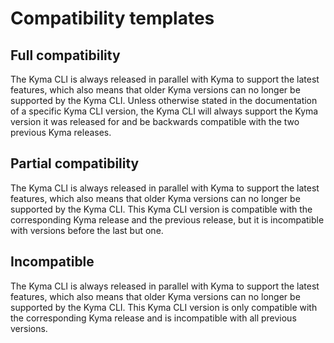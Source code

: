 # Compatibility templates

## Full compatibility

The Kyma CLI is always released in parallel with Kyma to support the latest features, which also means that older Kyma versions can no longer be supported by the Kyma CLI.
Unless otherwise stated in the documentation of a specific Kyma CLI version, the Kyma CLI will always support the Kyma version it was released for and be backwards compatible with the two previous Kyma releases.

## Partial compatibility

The Kyma CLI is always released in parallel with Kyma to support the latest features, which also means that older Kyma versions can no longer be supported by the Kyma CLI.
This Kyma CLI version is compatible with the corresponding Kyma release and the previous release, but it is incompatible with versions before the last but one.

## Incompatible

The Kyma CLI is always released in parallel with Kyma to support the latest features, which also means that older Kyma versions can no longer be supported by the Kyma CLI.
This Kyma CLI version is only compatible with the corresponding Kyma release and is incompatible with all previous versions.
